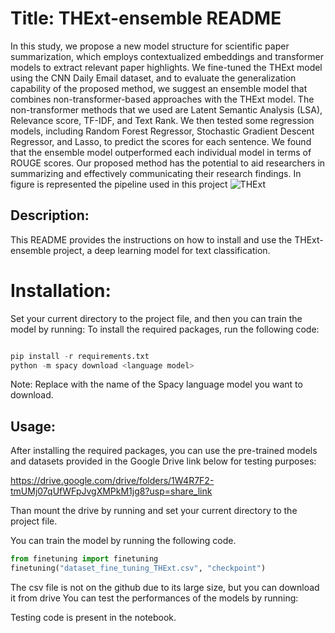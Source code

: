 # Title: THExt-ensemble README
In this study, we propose a new model structure for scientific paper summarization, which employs contextualized embeddings and transformer models to extract relevant paper highlights. We fine-tuned the THExt model using the CNN Daily Email dataset, and to evaluate the generalization capability of the proposed method, we suggest an ensemble model that combines non-transformer-based approaches with the THExt model. The non-transformer methods that we used are Latent Semantic Analysis (LSA), Relevance score, TF-IDF, and Text Rank. We then tested some regression models, including Random Forest Regressor, Stochastic Gradient Descent Regressor, and Lasso, to predict the scores for each sentence. We found that the ensemble model outperformed each individual model in terms of ROUGE scores. Our proposed method has the potential to aid researchers in summarizing and effectively communicating their research findings.
In figure is represented the pipeline used in this project
![THExt](https://user-images.githubusercontent.com/75221419/219876872-e49dfedc-b485-41d1-a59b-7c5a8af4db84.jpg)


## Description:
This README provides the instructions on how to install and use the THExt-ensemble project, a deep learning model for text classification.


# Installation:
Set your current directory to the project file, and then you can train the model by running:
To install the required packages, run the following code:

```python

pip install -r requirements.txt
python -m spacy download <language model>
```
Note: Replace <language model> with the name of the Spacy language model you want to download.

## Usage:
After installing the required packages, you can use the pre-trained models and datasets provided in the Google Drive link below for testing purposes:

https://drive.google.com/drive/folders/1W4R7F2-tmUMj07qUfWFpJvgXMPkM1jg8?usp=share_link
  
Than mount the drive by running and set your current directory to the project file.

You can train the model by running the following code.
```python
from finetuning import finetuning
finetuning("dataset_fine_tuning_THExt.csv", "checkpoint") 
```
The csv file is not on the github due to its large size, but you can download it from drive
You can test the performances of the models by running:
  
Testing code is present in the notebook.
  













































